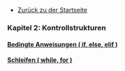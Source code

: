- [Zurück zu der Startseite](../Kapitel_0/Anfang_Lese_Mich.md)

### Kapitel 2: Kontrollstrukturen

#### [Bedingte Anweisungen ( if, else, elif )](/Projekte/Kapitel_2/Bedingte_Anweisungen.md)
#### [Schleifen ( while, for )](/Projekte/Kapitel_2/Schleifen.md)